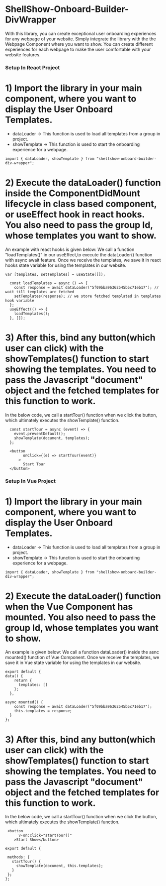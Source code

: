 # ShellShow-Onboard-Builder-DivWrapper

With this library, you can create exceptional user onboarding experiences for any webpage of your website. Simply integrate the library with the the Webpage Component where you want to show. You can create different experiences for each webpage to make the user comfortable with your website features.

### Setup In React Project
 
# 1) Import the library in your main component, where you want to display the User Onboard Templates. 
* dataLoader -> This function is used to load all templates from a group in project.
* showTemplate -> This function is used to start the onboarding experience for a webpage.
```
import { dataLoader, showTemplate } from "shellshow-onboard-builder-div-wrapper";
```

# 2) Execute the dataLoader() function inside the ComponentDidMount lifecycle in class based component, or useEffect hook in react hooks. You also need to pass the group Id, whose templates you want to show.

An example with react hooks is given below:
We call a function "loadTemplates()" in our useEffect,to execute the dataLoader() function with async await feature. Once we receive the templates, we save it in react hooks state variable for using the templates in our website.

```
var [templates, setTemplates] = useState([]);

  const loadTemplates = async () => {
    const response = await dataLoader("5f09bba96362545b5c71eb17"); // wait till templates are fetched
    setTemplates(response); // we store fetched templated in templates hook variable
  };
  useEffect(() => {
    loadTemplates();
  }, []);
```

# 3) After this, bind any button(which user can click) with the showTemplates() function to start showing the templates. You need to pass the Javascript "document" object and the fetched templates for this function to work.
In the below code, we call a startTour() function when we click the button, which ultimately executes the showTemplate() function.

```
  const startTour = async (event) => {
    event.preventDefault();
    showTemplate(document, templates);
  };
```

```
  <button
        onClick={(e) => startTour(event)}
      >
        Start Tour
  </button>

```



### Setup In Vue Project
 
# 1) Import the library in your main component, where you want to display the User Onboard Templates. 
* dataLoader -> This function is used to load all templates from a group in project.
* showTemplate -> This function is used to start the onboarding experience for a webpage.
```
import { dataLoader, showTemplate } from "shellshow-onboard-builder-div-wrapper";
```

# 2) Execute the dataLoader() function when the Vue Component has mounted. You also need to pass the group Id, whose templates you want to show.

An example is given below:
We call a function dataLoader() inside the asnc mounted() function of Vue Component. Once we receive the templates, we save it in Vue state variable for using the templates in our website.

```
export default {
data() {
    return {
      templates: []
    };
  },

async mounted() {
    const response = await dataLoader("5f09bba96362545b5c71eb17");
    this.templates = response;
  }
};
```

# 3) After this, bind any button(which user can click) with the showTemplates() function to start showing the templates. You need to pass the Javascript "document" object and the fetched templates for this function to work.
In the below code, we call a startTour() function when we click the button, which ultimately executes the showTemplate() function.
```
 <button
      v-on:click="startTour()"
    >Start Show</button>
 ```
 ```
 export default {
  
  methods: {
    startTour() {
      showTemplate(document, this.templates);
    }
  };
};

```

